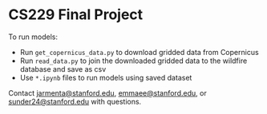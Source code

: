 # CS229 Final Project

To run models:
- Run `get_copernicus_data.py` to download gridded data from Copernicus
- Run `read_data.py` to join the downloaded gridded data to the wildfire database 
and save as csv
- Use `*.ipynb` files to run models using saved dataset

Contact [jarmenta@stanford.edu](mailto:jarmenta24@stanford.edu), [emmaee@stanford.edu](mailto:emmaee@stanford.edu), or [sunder24@stanford.edu](mailto:sunder24@stanford.edu) with questions.
